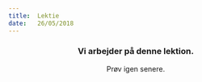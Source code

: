 ```yaml
---
title:  Lektie
date:   26/05/2018
---
```


### <center>Vi arbejder på denne lektion.</center>
<center>Prøv igen senere.</center>